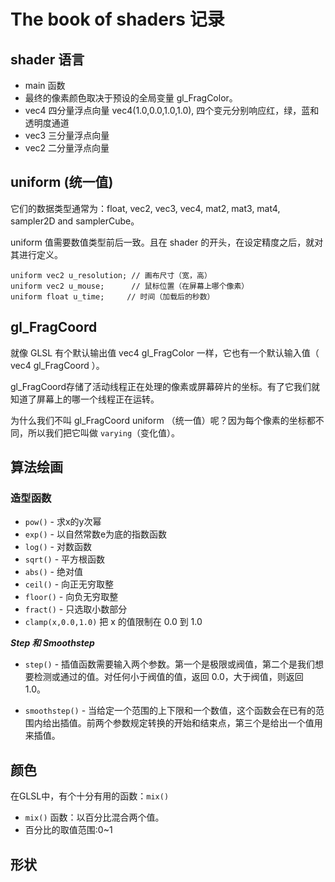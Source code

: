 # The book of shaders 记录


## shader 语言


- main 函数
- 最终的像素颜色取决于预设的全局变量 gl_FragColor。
- vec4 四分量浮点向量 vec4(1.0,0.0,1.0,1.0), 四个变元分别响应红，绿，蓝和透明度通道
- vec3 三分量浮点向量
- vec2 二分量浮点向量

## uniform (统一值)

它们的数据类型通常为：float, vec2, vec3, vec4, mat2, mat3, mat4, sampler2D and samplerCube。

uniform 值需要数值类型前后一致。且在 shader 的开头，在设定精度之后，就对其进行定义。

```
uniform vec2 u_resolution; // 画布尺寸（宽，高）
uniform vec2 u_mouse;      // 鼠标位置（在屏幕上哪个像素）
uniform float u_time;     // 时间（加载后的秒数）
```

## gl_FragCoord

就像 GLSL 有个默认输出值 vec4 gl_FragColor 一样，它也有一个默认输入值（ vec4 gl_FragCoord ）。

gl_FragCoord存储了活动线程正在处理的像素或屏幕碎片的坐标。有了它我们就知道了屏幕上的哪一个线程正在运转。

为什么我们不叫 gl_FragCoord uniform （统一值）呢？因为每个像素的坐标都不同，所以我们把它叫做 `varying`（变化值）。

## 算法绘画

### 造型函数

- `pow()` - 求x的y次幂
- `exp()` - 以自然常数e为底的指数函数
- `log()` - 对数函数
- `sqrt()` - 平方根函数
- `abs()` - 绝对值
- `ceil()` - 向正无穷取整
- `floor()` - 向负无穷取整
- `fract()` - 只选取小数部分
- `clamp(x,0.0,1.0)` 把 x 的值限制在 0.0 到 1.0

***Step 和 Smoothstep***

- `step()` - 插值函数需要输入两个参数。第一个是极限或阀值，第二个是我们想要检测或通过的值。对任何小于阀值的值，返回 0.0，大于阀值，则返回 1.0。

 - `smoothstep()` - 当给定一个范围的上下限和一个数值，这个函数会在已有的范围内给出插值。前两个参数规定转换的开始和结束点，第三个是给出一个值用来插值。


## 颜色

在GLSL中，有个十分有用的函数：`mix()`

- `mix()` 函数：以百分比混合两个值。
- 百分比的取值范围:0~1

## 形状

